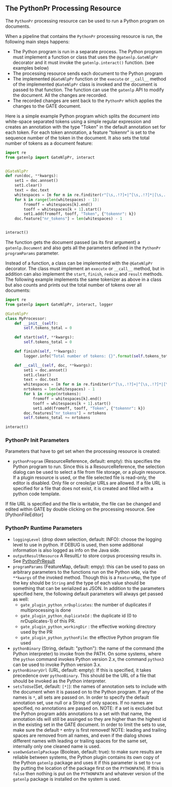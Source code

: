 ## The PythonPr Processing Resource

The `PythonPr` processing resource can be used to run a Python program on documents.

When a pipeline that contains the `PythonPr` processing resource is run, the following main steps happens:

* The Python program is run in a separate process. The Python program must implement a function or class that
  uses the `@gatenlp.GateNlpPr` decorator and it must invoke the `gatenlp.interact()` function.
  (see examples below)
* The processing resource sends each document to the Python program
* The implemented `@GateNlpPr` function or the `execute` or `__call__` method of the implemented `@GateNlpPr` class is
  invoked and the document is passed to that function. The function can use the `gatenlp` API to modify the document.
  All the changes are recorded.
* The recorded changes are sent back to the `PythonPr` which applies the changes to the GATE document.

Here is a simple example Python program which splits the document into white-space separated tokens using a simple regular expression and creates
an annotation with the type "Token" in the default annotation set for each token. For each token annotation,
a feature "tokennr" is set to the sequence number of the token in the document.
It also sets the total number of tokens as a document feature:

```python
import re
from gatenlp import GateNlpPr, interact


@GateNlpPr
def run(doc, **kwargs):
    set1 = doc.annset()
    set1.clear()
    text = doc.text
    whitespaces = [m for m in re.finditer(r"[\s,.!?]+|^[\s,.!?]*|[\s,.!?]*$", text)]
    for k in range(len(whitespaces) - 1):
        fromoff = whitespaces[k].end()
        tooff = whitespaces[k + 1].start()
        set1.add(fromoff, tooff, "Token", {"tokennr": k})
    doc.feature["nr_tokens"] = len(whitespaces) - 1


interact()
```

The function gets the document passed (as its first argument) a `gatenlp.Document` and also gets all the
parameters defined in the `PythonPr` `programParams` parameter.

Instead of a function, a class can be implemented with the `@GateNlpPr` decorator.
The class must implement an `execute` or `__call__` method, but in addition can also
implement the `start`, `finish`, `reduce` and `result` methods. The following
example implements the same tokenizer as above in a class but also counts and prints out
the total number of tokens over all documents:


```python
import re
from gatenlp import GateNlpPr, interact, logger

@GateNlpPr
class MyProcessor:
    def __init__(self):
        self.tokens_total = 0

    def start(self, **kwargs):
        self.tokens_total = 0

    def finish(self, **kwargs):
        logger.info("Total number of tokens: {}".format(self.tokens_total))

    def __call__(self, doc, **kwargs):
        set1 = doc.annset()
        set1.clear()
        text = doc.text
        whitespaces = [m for m in re.finditer(r"[\s,.!?]+|^[\s,.!?]*|[\s,.!?]*$", text)]
        nrtokens = len(whitespaces) - 1
        for k in range(nrtokens):
            fromoff = whitespaces[k].end()
            tooff = whitespaces[k + 1].start()
            set1.add(fromoff, tooff, "Token", {"tokennr": k})
        doc.features["nr_tokens"] = nrtokens
        self.tokens_total += nrtokens

interact()
```


### PythonPr Init Parameters

Parameters that have to get set when the processing resource is created:
* `pythonProgram` (ResourceReference, default: empty): this specifies the Python program to run. Since this is
  a ResourceReference, the selection dialog can be used to select a file from file storage, or a plugin resource.
  If a plugin resource is used, or the file selected file is read-only, the editor is disabled.
  Only file or creole/jar URLs are allowed. If a file URL is specified for a file that does not exist, it
  is created and filled with a python code template.

If file URL is specified and the file is writable, the file can be changed and edited within GATE by double clicking
on the processing resource. See [PythonFileEditor]

### PythonPr Runtime Parameters

* `loggingLevel` (drop down selection, default: INFO): choose the logging level to use in python. If DEBUG is used, then
  some additional information is also logged as info on the Java side.
* `outputResultResource` A ResultLr to store corpus processing results in. See [PythonPrResult](PythonPrResult)
* `programParams` (FeatureMap, default: empy): this can be used to pass on arbitrary parameters to the functions run on the
  Python side, via the `**kwargs` of the invoked method. Though this is a `FeatureMap`, the type of the key should be `String`
  and the type of each value should be something that can be serialized as JSON. In addition to the parameters specified here, the following
  default parameters will always get passed as well:
  * `gate_plugin_python_nrDuplicates`: the number of duplicates if multiprocessing is done
  * `gate_plugin_python_duplicateId` : the duplicate id (0 to nrDuplicates-1) of this PR.
  * `gate_plugin_python_workingDir` : the effective working directory used by the PR
  * `gate_plugin_python_pythonFile`: the effective Python program file used
* `pythonBinary` (String, default: "python"): the name of the command (the Python interpreter) to invoke from the PATH. On some systems, where
  the `python` command invokes Python version 2.x, the command `python3` can be used to invoke Python version 3.x.
* `pythonBinaryUrl` (URL, default: empty): If this is specified, it takes precedence over `pythonBinary`. This should be
  the URL of a file that should be invoked as the Python interpreter.
* `setsToUse`(Set, default: `[*]`): the names of annotation sets to include with the document when it is passed on to the Python
  program. If any of the names is `*`, all sets are passed on. In order to specify the default annotation set, use null or 
  a String of only spaces. If no names are specified, no annotations are passed on. NOTE: if a set is excluded but the Python program
  adds annotations to a set with that name, the annotation ids will still be assinged so they are higher than the highest id in the 
  existing set in the GATE document. In order to limit the sets to use, make sure the default `*` entry is first removed!
  NOTE: leading and trailing spaces are removed from all names, and even if the dialog shows 
  different names with leading or trailing spaces for the same set, internally only one cleaned name is used.
* `useOwnGatenlpPackage` (Boolean, default: true): to make sure results are reliable between systems, the Python plugin
  contains its own copy of the Python `gatenlp` package and uses it if this parameter is set to `true` (by putting the location
  of the package first on the `PYTHONPATH`). If this is `false` then nothing is put on the `PYTHONPATH` and whatever version of
  the `gatenlp` package is installed on the system is used.

